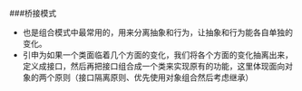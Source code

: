 ###桥接模式  
* 也是组合模式中最常用的，用来分离抽象和行为，让抽象和行为能各自单独的变化。 
* 引申为如果一个类面临着几个方面的变化，我们将各个方面的变化抽离出来，定义成接口，然后再把接口组合成一个类来实现原有的功能，这里体现面向对象的两个原则（接口隔离原则、优先使用对象组合然后考虑继承） 

